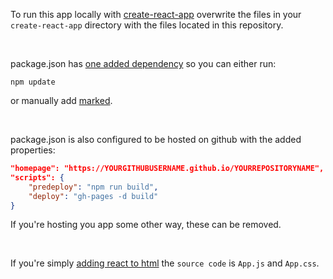 To run this app locally with [create-react-app](https://github.com/facebook/create-react-app) overwrite the files in your `create-react-app` directory with the files located in this repository.

<br />

package.json has [one added dependency](https://www.npmjs.com/package/marked) so you can either run:

```console
npm update
```

or manually add [marked](https://www.npmjs.com/package/marked).

<br />

package.json is also configured to be hosted on github with the added properties:
```json
"homepage": "https://YOURGITHUBUSERNAME.github.io/YOURREPOSITORYNAME",
"scripts": {
    "predeploy": "npm run build",
    "deploy": "gh-pages -d build"
}
```
If you're hosting you app some other way, these can be removed.

<br />

If you're simply [adding react to html](https://reactjs.org/docs/add-react-to-a-website.html) the `source code` is `App.js` and `App.css`.
